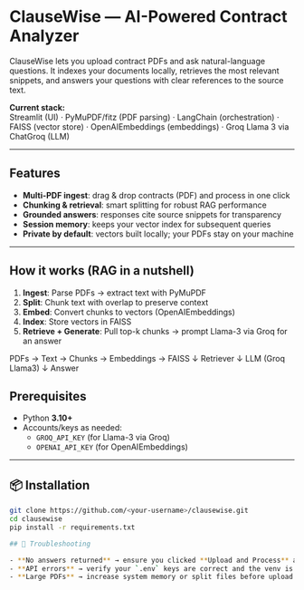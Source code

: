 # ClauseWise — AI-Powered Contract Analyzer

ClauseWise lets you upload contract PDFs and ask natural-language questions. It indexes your documents locally, retrieves the most relevant snippets, and answers your questions with clear references to the source text.

**Current stack:**  
Streamlit (UI) · PyMuPDF/fitz (PDF parsing) · LangChain (orchestration) · FAISS (vector store) · OpenAIEmbeddings (embeddings) · Groq Llama 3 via ChatGroq (LLM)

---

## Features

- **Multi-PDF ingest**: drag & drop contracts (PDF) and process in one click  
- **Chunking & retrieval**: smart splitting for robust RAG performance  
- **Grounded answers**: responses cite source snippets for transparency  
- **Session memory**: keeps your vector index for subsequent queries  
- **Private by default**: vectors built locally; your PDFs stay on your machine  

---

## How it works (RAG in a nutshell)

1. **Ingest**: Parse PDFs → extract text with PyMuPDF  
2. **Split**: Chunk text with overlap to preserve context  
3. **Embed**: Convert chunks to vectors (OpenAIEmbeddings)  
4. **Index**: Store vectors in FAISS  
5. **Retrieve + Generate**: Pull top-k chunks → prompt Llama-3 via Groq for an answer  


PDFs → Text → Chunks → Embeddings → FAISS
↓
Retriever
↓
LLM (Groq Llama3)
↓
Answer

## Prerequisites

- Python **3.10+**  
- Accounts/keys as needed:
  - `GROQ_API_KEY` (for Llama-3 via Groq)  
  - `OPENAI_API_KEY` (for OpenAIEmbeddings)  
---

## 📦 Installation

```bash
git clone https://github.com/<your-username>/clausewise.git
cd clausewise
pip install -r requirements.txt

## 🧪 Troubleshooting

- **No answers returned** → ensure you clicked **Upload and Process** and see the success message  
- **API errors** → verify your `.env` keys are correct and the venv is active  
- **Large PDFs** → increase system memory or split files before upload